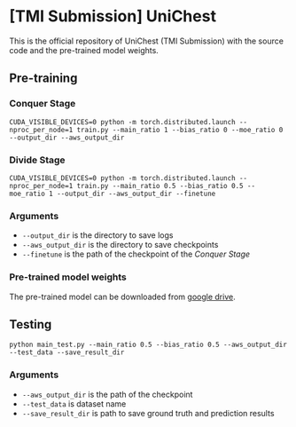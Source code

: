 #  [TMI Submission] UniChest
This is the official repository of UniChest (TMI Submission) with the source code and the pre-trained model weights. 

## Pre-training

### Conquer Stage
`CUDA_VISIBLE_DEVICES=0 python -m torch.distributed.launch --nproc_per_node=1 train.py --main_ratio 1 --bias_ratio 0 --moe_ratio 0 --output_dir --aws_output_dir`

### Divide Stage
`CUDA_VISIBLE_DEVICES=0 python -m torch.distributed.launch --nproc_per_node=1 train.py --main_ratio 0.5 --bias_ratio 0.5 --moe_ratio 1 --output_dir --aws_output_dir --finetune`

### Arguments

- `--output_dir` is the directory to save logs
- `--aws_output_dir` is the directory to save checkpoints
- `--finetune` is the path of the checkpoint of the _Conquer Stage_

### Pre-trained model weights
The pre-trained model can be downloaded from [google drive](https://drive.google.com/file/d/1V91ppG1M-IZcSFDyTBa4FNnMST9_vnkV/view?usp=sharing).

## Testing
`python main_test.py --main_ratio 0.5 --bias_ratio 0.5 --aws_output_dir --test_data --save_result_dir`

### Arguments

- `--aws_output_dir` is the path of the checkpoint
- `--test_data` is dataset name
- `--save_result_dir` is path to save ground truth and prediction results


<!--
### Structure of code

```shell
├── config
│   └── config.yaml
├── dataset
│   ├── dataset_entity.py
│   ├── randaugment.py
│   └── test_dataset.py
├── engine
│   ├── test.py
│   └── train.py
├── factory
│   ├── loss.py
│   ├── metric.py
│   └── utils.py
├── models
│   ├── clip_tqn.py
│   ├── tokenization_bert.py
│   └── transformer_decoder.py
├── optim
│   ├── __init__.py
│   ├── adafactor.py
│   ├── adahessian.py
│   ├── adamp.py
│   ├── adamw.py
│   ├── lookahead.py
│   ├── nadam.py
│   ├── novograd.py
│   ├── optim_factory.py
│   ├── radam.py
│   ├── rmsprop_tf.py
│   └── sgdp.py
├── schedular
│   ├── __init__.py
│   ├── cosine_lr.py
│   ├── plateau_lr.py
│   ├── schedular.py
│   ├── schedular_factory.py
│   ├── step_lr.py
│   └── tanh_lr.py
├── readme.md
├── LICENSE
├── test.py
└── train.py

```
-->
